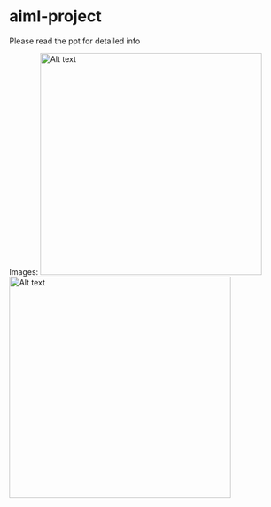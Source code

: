 # aiml-project
Please read the ppt for detailed info

Images:
<img src="pic/img1.png" alt="Alt text" width="400"/>
<img src="pic/img2.png" alt="Alt text" width="400"/>
